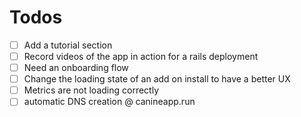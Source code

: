 # Todos
- [ ] Add a tutorial section
- [ ] Record videos of the app in action for a rails deployment
- [ ] Need an onboarding flow
- [ ] Change the loading state of an add on install to have a better UX
- [ ] Metrics are not loading correctly
- [ ] automatic DNS creation @ canineapp.run
